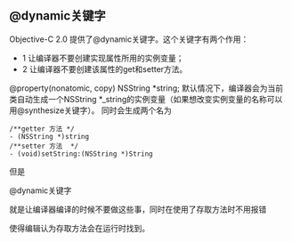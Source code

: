  ## @dynamic关键字
 Objective-C 2.0 提供了@dynamic关键字。这个关键字有两个作用：
 - 1 让编译器不要创建实现属性所用的实例变量；
 - 2 让编译器不要创建该属性的get和setter方法。
 
 @property(nonatomic, copy) NSString *string;
 默认情况下，编译器会为当前类自动生成一个NSString *_string的实例变量（如果想改变实例变量的名称可以用@synthesize关键字）。
 同时会生成两个名为
 ```
 /**getter 方法 */
 - (NSString *)string 
 /**setter 方法  */
 - (void)setString:(NSString *)String  
 ```
 但是
 
 @dynamic关键字
 
 就是让编译器编译的时候不要做这些事，同时在使用了存取方法时不用报错
 
 使得编辑认为存取方法会在运行时找到。
 
